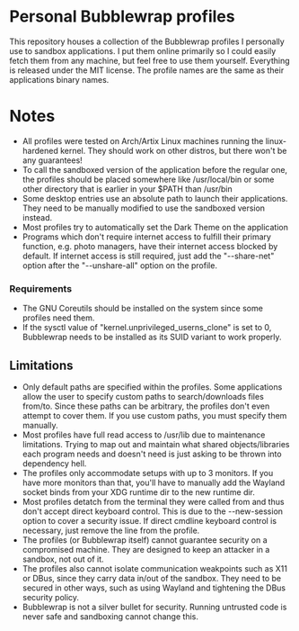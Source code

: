 # Personal Bubblewrap profiles
This repository houses a collection of the Bubblewrap profiles I personally use
to sandbox applications. I put them online primarily so I could easily fetch them
from any machine, but feel free to use them yourself. Everything is released under
the MIT license. The profile names are the same as their applications binary names.

# Notes
- All profiles were tested on Arch/Artix Linux machines running the linux-hardened
kernel. They should work on other distros, but there won't be any guarantees!
- To call the sandboxed version of the application before the regular one, the profiles
should be placed somewhere like /usr/local/bin or some other directory that is earlier
in your $PATH than /usr/bin
- Some desktop entries use an absolute path to launch their applications. They need to
be manually modified to use the sandboxed version instead.
- Most profiles try to automatically set the Dark Theme on the application
- Programs which don't require internet access to fulfill their primary function,
e.g. photo managers, have their internet access blocked by default. If internet access
is still required, just add the "--share-net" option after the "--unshare-all"
option on the profile.

### Requirements
- The GNU Coreutils should be installed on the system since some profiles need them.
- If the sysctl value of "kernel.unprivileged_userns_clone" is set to 0, Bubblewrap
needs to be installed as its SUID variant to work properly.

## Limitations
- Only default paths are specified within the profiles. Some applications allow the user
to specify custom paths to search/downloads files from/to. Since these paths
can be arbitrary, the profiles don't even attempt to cover them. If you use custom
paths, you must specify them manually.
- Most profiles have full read access to /usr/lib due to maintenance limitations.
Trying to map out and maintain what shared objects/libraries each program needs and
doesn't need is just asking to be thrown into dependency hell.
- The profiles only accommodate setups with up to 3 monitors. If you have more
monitors than that, you'll have to manually add the Wayland socket binds from your
XDG runtime dir to the new runtime dir.
- Most profiles detatch from the terminal they were called from and thus don't accept
direct keyboard control. This is due to the --new-session option to cover a security
issue. If direct cmdline keyboard control is necessary, just remove the line from
the profile.
- The profiles (or Bubblewrap itself) cannot guarantee security on a compromised
machine. They are designed to keep an attacker in a sandbox, not out of it.
- The profiles also cannot isolate communication weakpoints such as X11 or DBus, since
they carry data in/out of the sandbox. They need to be secured in other ways, such as
using Wayland and tightening the DBus security policy.
- Bubblewrap is not a silver bullet for security. Running untrusted code is never
safe and sandboxing cannot change this.
